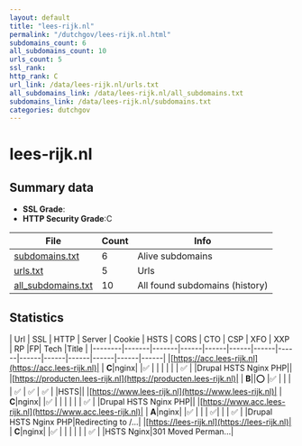 ```yaml
---
layout: default
title: "lees-rijk.nl"
permalink: "/dutchgov/lees-rijk.nl.html"
subdomains_count: 6
all_subdomains_count: 10
urls_count: 5
ssl_rank: 
http_rank: C
url_link: /data/lees-rijk.nl/urls.txt
all_subdomains_link: /data/lees-rijk.nl/all_subdomains.txt
subdomains_link: /data/lees-rijk.nl/subdomains.txt
categories: dutchgov
---
```



# lees-rijk.nl
## Summary data


 - **SSL Grade**:
 - **HTTP Security Grade**:C


| File       | Count | Info |
|------------|-------|------|
|[subdomains.txt](/data/lees-rijk.nl/subdomains.txt)|6|Alive subdomains|
|[urls.txt](/data/lees-rijk.nl/urls.txt)|5|Urls|
|[all_subdomains.txt](/data/lees-rijk.nl/all_subdomains.txt)|10|All found subdomains (history)|


## Statistics


| Url | SSL | HTTP | Server | Cookie | HSTS | CORS | CTO | CSP | XFO | XXP | RP |FP| Tech |Title |
|--------|-------|-------|------|------|------|------|------|------|------|------|------|------|------|
|[https://acc.lees-rijk.nl](https://acc.lees-rijk.nl)| | **C**|nginx| |:white_check_mark: | | | | | | :white_check_mark: | |Drupal HSTS Nginx PHP||
|[https://producten.lees-rijk.nl](https://producten.lees-rijk.nl)| | **B**||:o: |:white_check_mark: | | | | :white_check_mark: | :white_check_mark: | :white_check_mark: | |HSTS||
|[https://www.lees-rijk.nl](https://www.lees-rijk.nl)| | **C**|nginx| |:white_check_mark: | | | | | | :white_check_mark: | |Drupal HSTS Nginx PHP||
|[https://www.acc.lees-rijk.nl](https://www.acc.lees-rijk.nl)| | **A**|nginx| |:white_check_mark: | | | :white_check_mark:| | | :white_check_mark: | |Drupal HSTS Nginx PHP|Redirecting to /...|
|[https://lees-rijk.nl](https://lees-rijk.nl)| | **C**|nginx| |:white_check_mark: | | | | | | :white_check_mark: | |HSTS Nginx|301 Moved Perman...|